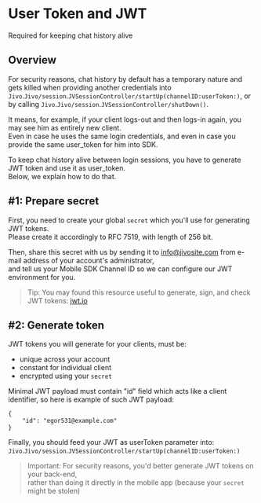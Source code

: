# User Token and JWT

Required for keeping chat history alive

## Overview

For security reasons, chat history by default has a temporary nature and gets killed when providing another credentials into ``Jivo``.``Jivo/session``.``JVSessionController/startUp(channelID:userToken:)``, or by calling ``Jivo``.``Jivo/session``.``JVSessionController/shutDown()``.

It means, for example, if your client logs-out and then logs-in again, you may see him as entirely new client.  
Even in case he uses the same login credentials, and even in case you provide the same user_token for him into SDK.

To keep chat history alive between login sessions, you have to generate JWT token and use it as user_token.  
Below, we explain how to do that.

## #1: Prepare secret

First, you need to create your global `secret` which you'll use for generating JWT tokens.  
Please create it accordingly to RFC 7519, with length of 256 bit.

Then, share this secret with us by sending it to [info@jivosite.com](info@jivosite.com) from e-mail address of your account's administrator,  
and tell us your Mobile SDK Channel ID so we can configure our JWT environment for you.

> Tip: You may found this resource useful to generate, sign, and check JWT tokens: [jwt.io](https://jwt.io/)

## #2: Generate token

JWT tokens you will generate for your clients, must be:
- unique across your account
- constant for individual client
- encrypted using your `secret`

Minimal JWT payload must contain "id" field which acts like a client identifier, so here is example of such JWT payload:
```
{
    "id": "egor531@example.com"
}
```

Finally, you should feed your JWT as userToken parameter into:  
``Jivo``.``Jivo/session``.``JVSessionController/startUp(channelID:userToken:)``

> Important: For security reasons, you'd better generate JWT tokens on your back-end,  
> rather than doing it directly in the mobile app (because your `secret` might be stolen)
